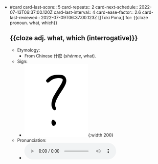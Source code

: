 - #card
  card-last-score:: 5
  card-repeats:: 2
  card-next-schedule:: 2022-07-13T06:37:00.120Z
  card-last-interval:: 4
  card-ease-factor:: 2.6
  card-last-reviewed:: 2022-07-09T06:37:00.123Z
  [[Toki Pona]] for:
  {{cloze pronoun. what, which}}
  
  {{cloze adj. what, which (interrogative)}}
	-
	- Etymology:
		- From Chinese 什麼 (*shénme*, what).
	- Sign:
		- ![Seme_-_sitelen_pona_in_Sonja_Lang's_handwriting.svg](../assets/Seme_-_sitelen_pona_in_Sonja_Lang's_handwriting_1657539248373_0.svg){:width 200}
	- Pronunciation:
		- ![](../assets/Toki_Pona_-_jan_Lakuse_-_seme_1657401303594_0.ogg)